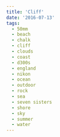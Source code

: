 ```yaml
---
title: 'Cliff'
date: '2016-07-13'
tags:
  - 50mm
  - beach
  - chalk
  - cliff
  - clouds
  - coast
  - d300s
  - england
  - nikon
  - ocean
  - outdoor
  - rock
  - sea
  - seven sisters
  - shore
  - sky
  - summer
  - water
---
```

